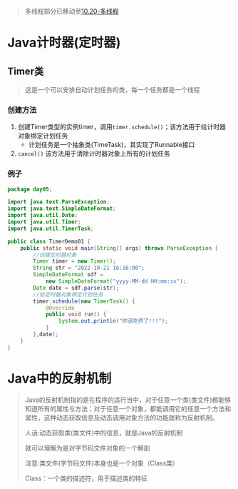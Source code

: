 > 多线程部分已移动至[10.20-多线程](docs/10.20-多线程.md)

# Java计时器(定时器)

## Timer类

> 这是一个可以安排自动计划任务的类，每一个任务都是一个线程

### 创建方法

1. 创建Timer类型的实例timer，调用`timer.schedule()`；该方法用于给计时器对象绑定计划任务
   - 计划任务是一个抽象类(TimeTask)，其实现了Runnable接口
2. `cancel()` 该方法用于清除计时器对象上所有的计划任务

### 例子

```java
package day05;

import java.text.ParseException;
import java.text.SimpleDateFormat;
import java.util.Date;
import java.util.Timer;
import java.util.TimerTask;

public class TimerDemo01 {
	public static void main(String[] args) throws ParseException {
		//创建定时器对象
		Timer timer = new Timer();
		String str = "2022-10-21 16:16:00";
		SimpleDateFormat sdf = 
			new SimpleDateFormat("yyyy-MM-dd HH:mm:ss");
		Date date = sdf.parse(str);
		//给定时器对象绑定计划任务
		timer.schedule(new TimerTask() {
			@Override
			public void run() {
				System.out.println("你该吃药了!!!");
			}		
		},date);
	}
}
```

# Java中的反射机制

> Java的反射机制指的是在程序的运行当中，对于任意一个类(类文件)都能够知道所有的属性与方法；对于任意一个对象，都能调用它的任意一个方法和属性，这种动态获取信息及动态调用对象方法的功能就称为反射机制。
>
> 人话:动态获取类(类文件)中的信息，就是Java的反射机制
>
> 就可以理解为是对字节码文件对象的一个解剖
>
> 注意:类文件(字节码文件)本身也是一个对象（Class类）
>
> Class：一个类的描述符，用于描述类的特征

